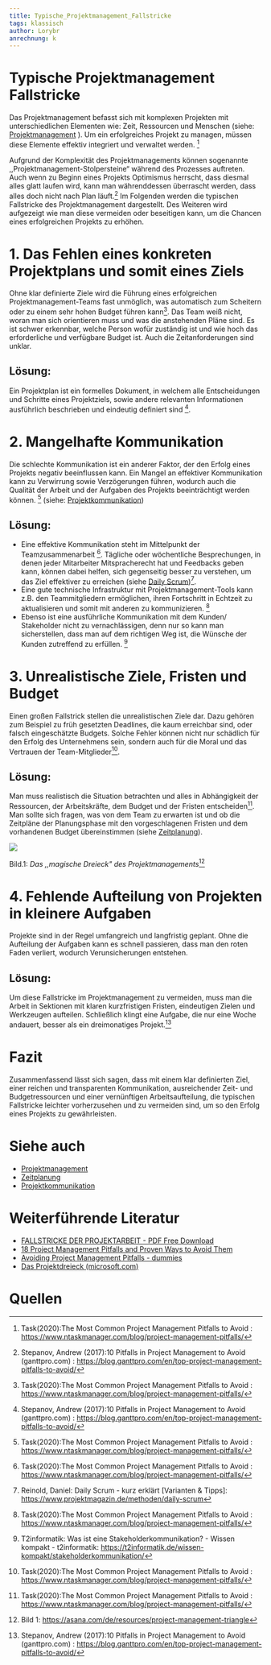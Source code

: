 ```yaml
---
title: Typische_Projektmanagement_Fallstricke
tags: klassisch
author: Lorybr
anrechnung: k
---
```

# Typische Projektmanagement Fallstricke

Das Projektmanagement befasst sich mit komplexen Projekten mit unterschiedlichen Elementen wie: Zeit, Ressourcen und Menschen (siehe: [Projektmanagement](https://github.com/ManagingProjectsSuccessfully/ManagingProjectsSuccessfully.github.io/blob/main/kb/Projektmanagement.md) ). Um ein erfolgreiches Projekt zu managen, müssen diese Elemente effektiv integriert und verwaltet werden. [^1]

Aufgrund der Komplexität des Projektmanagements können sogenannte ,,Projektmanagement-Stolpersteine“ während des Prozesses auftreten. Auch wenn zu Beginn eines Projekts Optimismus herrscht, dass diesmal alles glatt laufen wird, kann man währenddessen überrascht werden, dass alles doch nicht nach Plan läuft.[^2]
Im Folgenden werden die typischen Fallstricke des Projektmanagement dargestellt. Des Weiteren wird aufgezeigt wie man diese vermeiden oder beseitigen kann, um die Chancen eines erfolgreichen Projekts zu erhöhen.


# 1. Das Fehlen eines konkreten Projektplans und somit eines Ziels

Ohne klar definierte Ziele wird die Führung eines erfolgreichen Projektmanagement-Teams fast unmöglich, was automatisch zum Scheitern oder zu einem sehr hohen Budget führen kann[^1]. Das Team weiß nicht, woran man sich orientieren muss und was die anstehenden Pläne sind. Es ist schwer erkennbar, welche Person wofür zuständig ist und wie hoch das erforderliche und verfügbare Budget ist. Auch die Zeitanforderungen sind unklar.
## Lösung: 
Ein Projektplan ist ein formelles Dokument, in welchem alle Entscheidungen und Schritte eines Projektziels, sowie andere relevanten Informationen ausführlich beschrieben und eindeutig definiert sind [^2]. 



# 2. Mangelhafte Kommunikation 

Die schlechte Kommunikation ist ein anderer Faktor, der den Erfolg eines Projekts negativ beeinflussen kann. Ein Mangel an effektiver Kommunikation kann zu Verwirrung sowie Verzögerungen führen, wodurch auch die Qualität der Arbeit und der Aufgaben des Projekts beeinträchtigt werden können. [^1] (siehe: [Projektkommunikation](https://github.com/ManagingProjectsSuccessfully/ManagingProjectsSuccessfully.github.io/blob/main/kb/Projektkommunikation.md))
## Lösung: 
* Eine effektive Kommunikation steht im Mittelpunkt der Teamzusammenarbeit [^1]. Tägliche oder wöchentliche Besprechungen, in denen jeder Mitarbeiter Mitspracherecht hat und Feedbacks geben kann, können dabei helfen, sich gegenseitig besser zu verstehen, um das Ziel effektiver zu erreichen (siehe [Daily Scrum](https://github.com/ManagingProjectsSuccessfully/ManagingProjectsSuccessfully.github.io/blob/main/kb/Daily_Scrum.md))[^3]. 
*	Eine gute technische Infrastruktur mit Projektmanagement-Tools kann z.B. den Teammitgliedern ermöglichen, ihren Fortschritt in Echtzeit zu aktualisieren und somit mit anderen zu kommunizieren. [^1]
*	Ebenso ist eine ausführliche Kommunikation mit dem Kunden/ Stakeholder nicht zu vernachlässigen, denn nur so kann man sicherstellen, dass man auf dem richtigen Weg ist, die Wünsche der Kunden zutreffend zu erfüllen. [^4]


# 3. Unrealistische Ziele, Fristen und Budget

Einen großen Fallstrick stellen die unrealistischen Ziele dar. Dazu gehören zum Beispiel zu früh gesetzten Deadlines, die kaum erreichbar sind, oder falsch eingeschätzte Budgets. Solche Fehler können nicht nur schädlich für den Erfolg des Unternehmens sein, sondern auch für die Moral und das Vertrauen der Team-Mitglieder[^1].
## Lösung:
Man muss realistisch die Situation betrachten und alles in Abhängigkeit der Ressourcen, der Arbeitskräfte, dem Budget und der Fristen entscheiden[^1]. Man sollte sich fragen, was von dem Team zu erwarten ist und ob die Zeitpläne der Planungsphase mit den vorgeschlagenen Fristen und dem vorhandenen Budget übereinstimmen (siehe [Zeitplanung](https://github.com/ManagingProjectsSuccessfully/ManagingProjectsSuccessfully.github.io/blob/main/kb/Zeitplanung.md)).



  <img src="https://github.com/Lorybr/ManagingProjectsSuccessfully.github.io/blob/main/kb/Typische_Projektmanagement_Fallstricke/Dreieck3.jpg"/>

 Bild.1: *Das ,,magische Dreieck" des Projektmanagements*[^5]



# 4. Fehlende Aufteilung von Projekten in kleinere Aufgaben

Projekte sind in der Regel umfangreich und langfristig geplant. Ohne die Aufteilung der Aufgaben kann es schnell passieren, dass man den roten Faden verliert, wodurch Verunsicherungen entstehen.
## Lösung: 
Um diese Fallstricke im Projektmanagement zu vermeiden, muss man die Arbeit in Sektionen mit klaren kurzfristigen Fristen, eindeutigen Zielen und Werkzeugen aufteilen. Schließlich klingt eine Aufgabe, die nur eine Woche andauert, besser als ein dreimonatiges Projekt.[^2]




# Fazit
Zusammenfassend lässt sich sagen, dass mit einem klar definierten Ziel, einer reichen und transparenten Kommunikation, ausreichender Zeit- und Budgetressourcen und einer vernünftigen Arbeitsaufteilung, die typischen Fallstricke leichter vorherzusehen und zu vermeiden sind, um so den Erfolg eines Projekts zu gewährleisten.



# Siehe auch

* [Projektmanagement](https://github.com/ManagingProjectsSuccessfully/ManagingProjectsSuccessfully.github.io/blob/main/kb/Projektmanagement.md)
* [Zeitplanung](https://github.com/ManagingProjectsSuccessfully/ManagingProjectsSuccessfully.github.io/blob/main/kb/Zeitplanung.md)
* [Projektkommunikation](https://github.com/ManagingProjectsSuccessfully/ManagingProjectsSuccessfully.github.io/blob/main/kb/Projektkommunikation.md)

# Weiterführende Literatur


* [FALLSTRICKE DER PROJEKTARBEIT - PDF Free Download](https://docplayer.org/11004614-Fallstricke-der-projektarbeit.html)
* [18 Project Management Pitfalls and Proven Ways to Avoid Them](https://www.managersresourcehandbook.com/avoid-project-pitfalls/)
* [Avoiding Project Management Pitfalls - dummies](https://www.dummies.com/article/business-careers-money/business/project-management/avoid-common-project-management-pitfalls-236601)
* [Das Projektdreieck (microsoft.com)](https://support.microsoft.com/de-de/office/das-projektdreieck-8c892e06-d761-4d40-8e1f-17b33fdcf810)


# Quellen

[^1]: Task(2020):The Most Common Project Management Pitfalls to Avoid : https://www.ntaskmanager.com/blog/project-management-pitfalls/
[^2]: Stepanov, Andrew (2017):10 Pitfalls in Project Management to Avoid (ganttpro.com) : https://blog.ganttpro.com/en/top-project-management-pitfalls-to-avoid/
[^3]: Reinold, Daniel: Daily Scrum - kurz erklärt [Varianten & Tipps]: https://www.projektmagazin.de/methoden/daily-scrum
[^4]: T2informatik: Was ist eine Stakeholderkommunikation? - Wissen kompakt - t2informatik: https://t2informatik.de/wissen-kompakt/stakeholderkommunikation/
[^5]: Bild 1: https://asana.com/de/resources/project-management-triangle

